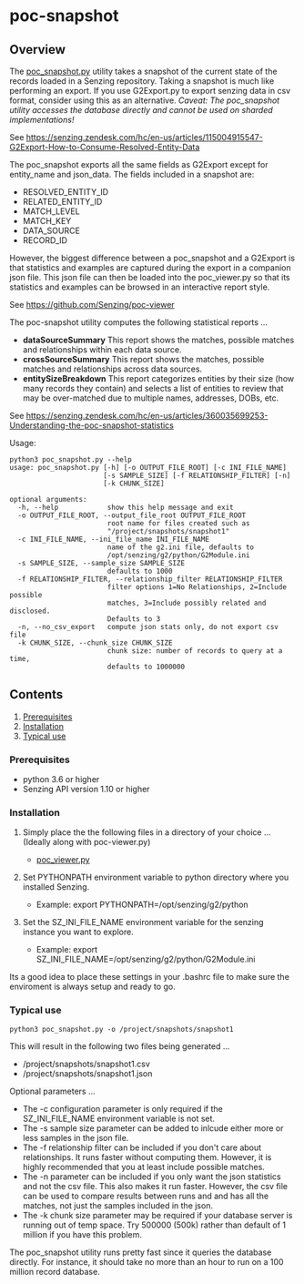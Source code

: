 # poc-snapshot

## Overview

The [poc_snapshot.py](poc_snapshot.py) utility takes a snapshot of the current state of the records loaded in a Senzing repository. Taking a snapshot is much like performing an export.  If you use G2Export.py to export senzing data in csv format, consider using this as an alternative.  *Caveat: The poc_snapshot utility accesses the database directly and cannot be used on sharded implementations!*

See https://senzing.zendesk.com/hc/en-us/articles/115004915547-G2Export-How-to-Consume-Resolved-Entity-Data

The poc_snapshot exports all the same fields as G2Export except for entity_name and json_data.  The fields included in a snapshot are:
- RESOLVED_ENTITY_ID
- RELATED_ENTITY_ID
- MATCH_LEVEL
- MATCH_KEY
- DATA_SOURCE
- RECORD_ID

However, the biggest difference between a poc_snapshot and a G2Export is that statistics and examples are captured during the export in a companion json file.  This json file can then be loaded into the poc_viewer.py so that its statistics and examples can be browsed in an interactive report style.

See https://github.com/Senzing/poc-viewer

The poc-snapshot utility computes the following statistical reports ...
- **dataSourceSummary** This report shows the matches, possible matches and relationships within each data source.
- **crossSourceSummary** This report shows the matches, possible matches and relationships across data sources.
- **entitySizeBreakdown** This report categorizes entities by their size (how many records they contain) and selects a list of entities to review that may be over-matched due to multiple names, addresses, DOBs, etc. 

See https://senzing.zendesk.com/hc/en-us/articles/360035699253-Understanding-the-poc-snapshot-statistics

Usage:

```console
python3 poc_snapshot.py --help
usage: poc_snapshot.py [-h] [-o OUTPUT_FILE_ROOT] [-c INI_FILE_NAME]
                       [-s SAMPLE_SIZE] [-f RELATIONSHIP_FILTER] [-n]
                       [-k CHUNK_SIZE]

optional arguments:
  -h, --help            show this help message and exit
  -o OUTPUT_FILE_ROOT, --output_file_root OUTPUT_FILE_ROOT
                        root name for files created such as
                        "/project/snapshots/snapshot1"
  -c INI_FILE_NAME, --ini_file_name INI_FILE_NAME
                        name of the g2.ini file, defaults to
                        /opt/senzing/g2/python/G2Module.ini
  -s SAMPLE_SIZE, --sample_size SAMPLE_SIZE
                        defaults to 1000
  -f RELATIONSHIP_FILTER, --relationship_filter RELATIONSHIP_FILTER
                        filter options 1=No Relationships, 2=Include possible
                        matches, 3=Include possibly related and disclosed.
                        Defaults to 3
  -n, --no_csv_export   compute json stats only, do not export csv file
  -k CHUNK_SIZE, --chunk_size CHUNK_SIZE
                        chunk size: number of records to query at a time,
                        defaults to 1000000
```

## Contents

1. [Prerequisites](#Prerequisites)
2. [Installation](#Installation)
3. [Typical use](#Typical-use)

### Prerequisites
- python 3.6 or higher
- Senzing API version 1.10 or higher

### Installation

1. Simply place the the following files in a directory of your choice ...  (Ideally along with poc-viewer.py)
    - [poc_viewer.py](poc_snapshot.py) 

2. Set PYTHONPATH environment variable to python directory where you installed Senzing.
    - Example: export PYTHONPATH=/opt/senzing/g2/python

3. Set the SZ_INI_FILE_NAME environment variable for the senzing instance you want to explore.
    - Example: export SZ_INI_FILE_NAME=/opt/senzing/g2/python/G2Module.ini

Its a good idea to place these settings in your .bashrc file to make sure the enviroment is always setup and ready to go.

### Typical use
```console
python3 poc_snapshot.py -o /project/snapshots/snapshot1 
```
This will result in the following two files being generated ...
- /project/snapshots/snapshot1.csv
- /project/snapshots/snapshot1.json

Optional parameters ...
- The -c configuration parameter is only required if the SZ_INI_FILE_NAME environment variable is not set.
- The -s sample size parameter can be added to inlcude either more or less samples in the json file.
- The -f relationship filter can be included if you don't care about relationships.  It runs faster without computing them.   However, it is highly recommended that you at least include possible matches.
- The -n parameter can be included if you only want the json statistics and not the csv file.  This also makes it run faster.  However, the csv file can be used to compare results between runs and and has all the matches, not just the samples included in the json.
- The -k chunk size parameter may be required if your database server is running out of temp space. Try 500000 (500k) rather than default of 1 million if you have this problem.

The poc_snapshot utility runs pretty fast since it queries the database directly. For instance, it should take no more than an hour to run on a 100 million record database.
